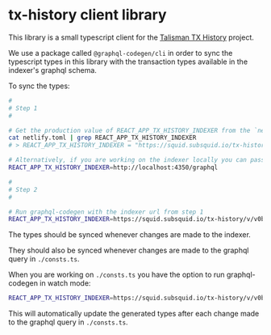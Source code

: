 # tx-history client library

This library is a small typescript client for the [Talisman TX History](https://github.com/TalismanSociety/firesquid-tx-history/) project.

We use a package called `@graphql-codegen/cli` in order to sync the typescript types in this library with the transaction types available in the indexer's graphql schema.

To sync the types:

```bash
#
# Step 1
#

# Get the production value of REACT_APP_TX_HISTORY_INDEXER from the `netlify.toml` config file inside the talisman-web repo.
cat netlify.toml | grep REACT_APP_TX_HISTORY_INDEXER
# > REACT_APP_TX_HISTORY_INDEXER = "https://squid.subsquid.io/tx-history/v/v0b/graphql"

# Alternatively, if you are working on the indexer locally you can pass the URL of your development instance
REACT_APP_TX_HISTORY_INDEXER=http://localhost:4350/graphql

#
# Step 2
#

# Run graphql-codegen with the indexer url from step 1
REACT_APP_TX_HISTORY_INDEXER=https://squid.subsquid.io/tx-history/v/v0b/graphql yarn tx-history:graphql:codegen
```

The types should be synced whenever changes are made to the indexer.

They should also be synced whenever changes are made to the graphql query in `./consts.ts`.

When you are working on `./consts.ts` you have the option to run graphql-codegen in watch mode:

```bash
REACT_APP_TX_HISTORY_INDEXER=https://squid.subsquid.io/tx-history/v/v0b/graphql yarn tx-history:graphql:codegen --watch
```

This will automatically update the generated types after each change made to the graphql query in `./consts.ts`.

